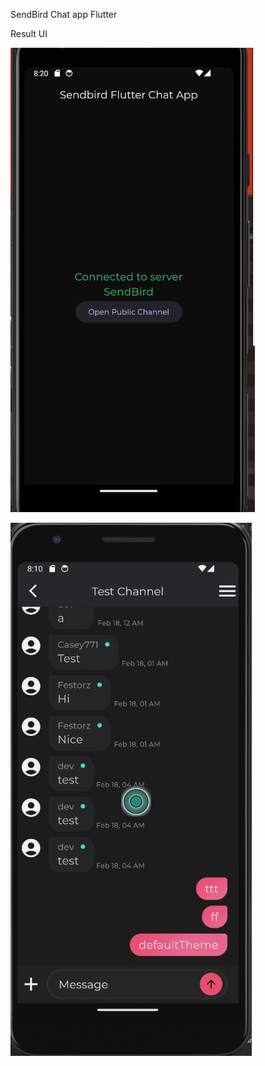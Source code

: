 SendBird Chat app Flutter



Result UI

![Screenshot 1](./resultUI/result1.png)

![Screenshot 2](./resultUI/result2.jpg)
